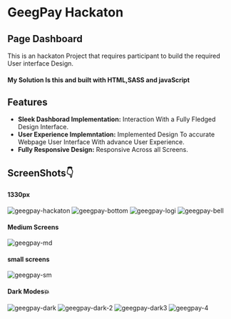 # GeegPay Hackaton
## Page Dashboard

 This is an hackaton Project that requires participant to build the required User interface Design.
 #### My Solution Is this and built with HTML,SASS and javaScript

## Features

- **Sleek Dashborad Implementation:** Interaction With a Fully Fledged Design Interface.
- **User Experience Implemntation:** Implemented Design To accurate Webpage User Interface With advance User Experience.
- **Fully Responsive Design:** Responsive Across all Screens.

## ScreenShots👇

#### 1330px
![geegpay-hackaton](https://github.com/AdebayoIbrahim/geegpay-hackaton/assets/98415538/c05dcbce-5935-4256-9cdb-c93f48741b96)
![geegpay-bottom](https://github.com/AdebayoIbrahim/geegpay-hackaton/assets/98415538/9b991bdc-2787-4b87-aa27-4b9645850523)
![geegpay-logi](https://github.com/AdebayoIbrahim/geegpay-hackaton/assets/98415538/82dc92f9-2564-4a7f-a1ed-dec98f77d4a6)
![geegpay-bell](https://github.com/AdebayoIbrahim/geegpay-hackaton/assets/98415538/6e7bbf08-740c-4293-9f67-69d580064a67)


#### Medium Screens
![geegpay-md](https://github.com/AdebayoIbrahim/geegpay-hackaton/assets/98415538/4fb19f39-7aaa-44c7-b85a-8f58dca58338)

#### small screens
![geegpay-sm](https://github.com/AdebayoIbrahim/geegpay-hackaton/assets/98415538/12f0702a-9958-4873-83d3-2dbcd074cefb)


#### Dark Modes💥
![geegpay-dark](https://github.com/AdebayoIbrahim/geegpay-hackaton/assets/98415538/4f1fa331-09da-4a3d-b437-2489cf46cf79)
![geegpay-dark-2](https://github.com/AdebayoIbrahim/geegpay-hackaton/assets/98415538/0623da1d-a11d-42d8-a23f-0112199aed03)
![geegpay-dark3](https://github.com/AdebayoIbrahim/geegpay-hackaton/assets/98415538/8d66e869-92e1-47f4-8b83-58712ccfbedc)
![geegpay-4](https://github.com/AdebayoIbrahim/geegpay-hackaton/assets/98415538/454aeed1-cf41-41c4-a2a1-371f601ee5c0)



